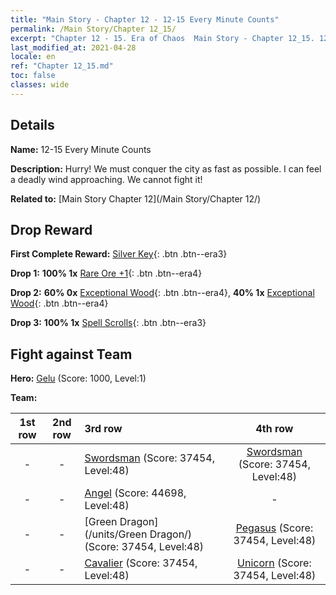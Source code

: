 ```yaml
---
title: "Main Story - Chapter 12 - 12-15 Every Minute Counts"
permalink: /Main Story/Chapter 12_15/
excerpt: "Chapter 12 - 15. Era of Chaos  Main Story - Chapter 12_15. 12-15 Every Minute Counts"
last_modified_at: 2021-04-28
locale: en
ref: "Chapter 12_15.md"
toc: false
classes: wide
---
```


## Details

 **Name:** 12-15 Every Minute Counts

 **Description:** Hurry! We must conquer the city as fast as possible. I can feel a deadly wind approaching. We cannot fight it!

 **Related to:** [Main Story Chapter 12](/Main Story/Chapter 12/)

## Drop Reward

 **First Complete Reward:** [Silver Key](/Items/con_693/){: .btn .btn--era3}

 **Drop 1:** **100% 1x** [Rare Ore +1](/Items/mat_40/){: .btn .btn--era4}

 **Drop 2:** **60% 0x** [Exceptional Wood](/Items/mat_34/){: .btn .btn--era4}, **40% 1x** [Exceptional Wood](/Items/mat_34/){: .btn .btn--era4}

 **Drop 3:** **100% 1x** [Spell Scrolls](/Items/con_694/){: .btn .btn--era3}


## Fight against Team
 **Hero:** [Gelu](/heroes/Gelu/) (Score: 1000, Level:1)

 **Team:**


  | 1st row | 2nd row | 3rd row | 4th row |
  |:----:|:----:|:----|:----:|
  | - | - | [Swordsman](/units/Swordsman/) (Score: 37454, Level:48)  | [Swordsman](/units/Swordsman/) (Score: 37454, Level:48)  |
  | - | - | [Angel](/units/Angel/) (Score: 44698, Level:48)  | - |
  | - | - | [Green Dragon](/units/Green Dragon/) (Score: 37454, Level:48)  | [Pegasus](/units/Pegasus/) (Score: 37454, Level:48)  |
  | - | - | [Cavalier](/units/Cavalier/) (Score: 37454, Level:48)  | [Unicorn](/units/Unicorn/) (Score: 37454, Level:48)  |


